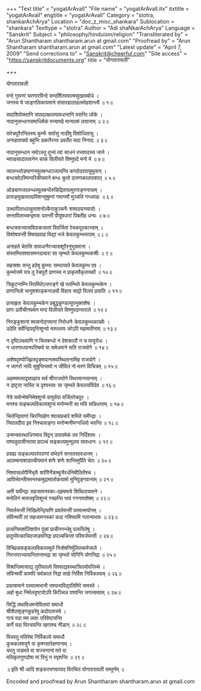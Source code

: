 +++
"Text title" = "yogatArAvalI"
"File name" = "yogatArAvalI.itx"
itxtitle = "yogatArAvalI"
engtitle = "yogatArAvalI"
Category = "stotra, shankarAchArya"
Location = "doc_z_misc_shankara"
Sublocation = "shankara"
Texttype = "stotra"
Author = "Adi shaNkarAchArya"
Language = "Sanskrit"
Subject = "philosophy/hinduism/religion"
"Transliterated by" = "Arun Shantharam shantharam.arun  at  gmail.com"
"Proofread by" = "Arun Shantharam shantharam.arun  at  gmail.com"
"Latest update" = "April 7, 2009"
"Send corrections to" = "Sanskrit@cheerful.com"
"Site access" = "https://sanskritdocuments.org"
title = "योगतारावली"

+++
  
 योगतारावली   
  
वन्दे गुरूणां चरणारविन्दे सन्दर्शितस्वात्मसुखावबोधे ।  
जनस्य ये जाङ्गलिकायमाने संसारहालाहलमोहशान्त्यै ॥ १॥  
  
सदाशिवोक्तानि सपादलक्षलयावधानानि वसन्ति लोके ।  
नादानुसन्धानसमाधिमेकं मन्यामहे मान्यतमं लयानाम् ॥ २॥  
  
सरेचपूरैरनिलस्य कुम्भैः सर्वासु नाडीषु विशोधितासु ।  
अनाहताख्यो बहुभिः प्रकारैरन्तः प्रवर्तेत सदा निनादः ॥ ३॥  
  
नादानुसन्धान नमोऽस्तु तुभ्यं त्वां साधनं तत्त्वपदस्य जाने ।  
भवत्प्रसादात्पवनेन साकं विलीयते विष्णुपदे मनो मे ॥ ४॥  
  
जालन्धरोड्याणनमूलबन्धाञ्जल्पन्ति कण्ठोदरपायुमूलान् ।  
बन्धत्रयेऽस्मिन्परिचीयमाने बन्धः कुतो दारुणकालपाशात् ॥ ५॥  
  
ओड्याणजालन्धरमूलबन्धैरुन्निद्रितायामुरगाङ्गनायाम् ।  
प्रत्यङ्मुखत्वात्प्रविशन्सुषुम्नां गमागमौ मुञ्चति गन्धवाहः ॥ ६॥  
  
उत्थापिताधारहुताशनोल्कैराकुञ्चनैः शश्वदपानवायोः ।  
सन्तापिताच्चन्द्रमसः पतन्तीं पीयूषधारां पिबतीह धन्यः ॥ ७॥  
  
बन्धत्रयाभ्यासविपाकजातां विवर्जितां रेचकपूरकाभ्याम् ।  
विशोषयन्तीं विषयप्रवाहं विद्यां भजे केवलकुम्भरूपाम् ॥ ८॥  
  
अनाहते चेतसि सावधानैरभ्यासशूरैरनुभूयमाना ।  
संस्तम्भितश्वासमनःप्रचारा सा जृम्भते केवलकुम्भकश्रीः ॥ ९॥  
  
सहस्रशः सन्तु हठेषु कुम्भाः सम्भाव्यते केवलकुम्भ एव ।  
कुम्भोत्तमे यत्र तु रेचपूरौ प्राणस्य न प्राकृतवैकृताख्यौ ॥ १०॥  
  
त्रिकूटनाम्नि स्तिमितेऽन्तरङ्गे खे स्तम्भिते केवलकुम्भकेन ।  
प्राणानिलो भानुशशाङ्कनाड्यौ विहाय सद्यो विलयं प्रयाति  ॥ ११॥  
  
प्रत्याहृतः केवलकुम्भकेन प्रबुद्धकुण्डल्युपभुक्तशेषः ।  
प्राणः प्रतीचीनपथेन मन्दं विलीयते विष्णुपदान्तराले ॥ १२॥  
  
निरङ्कुशानां श्वसनोद्गमानां निरोधनैः केवलकुम्भकाख्यैः ।  
उदेति सर्वेन्द्रियवृत्तिशून्यो मरुल्लयः कोऽपि महामतीनाम् ॥ १३॥  
  
न दृष्टिलक्ष्याणि न चित्तबन्धो न देशकालौ न च वायुरोधः ।  
न धारणाध्यानपरिश्रमो वा समेधमाने सति राजयोगे ॥ १४॥  
  
अशेषदृश्योज्झितदृङ्मयानामवस्थितानामिह राजयोगे ।  
न जागरो नापि सुषुप्तिभावो न जीवितं नो मरणं विचित्रम् ॥ १५॥  
  
अहम्ममत्वाद्व्यपहाय सर्व श्रीराजयोगे स्थिरमानसानाम् ।  
न द्रष्टृता नास्ति च दृश्यभावः सा जृम्भते केवलसंविदेव ॥ १६॥  
  
नेत्रे ययोन्मेषनिमेषशून्ये वायुर्यया वर्जितरेचपूरः ।  
मनश्च सङ्कल्पविकल्पशून्यं मनोन्मनी सा मयि सन्निधत्ताम् ॥ १७॥  
  
चित्तेन्द्रियाणां चिरनिग्रहेण श्वासप्रचारे शमिते यमीन्द्राः ।  
निवातदीपा इव निश्चलाङ्गाः मनोन्मनीमग्नधियो भवन्ति ॥ १८॥  
  
उन्मन्यवस्थाधिगमाय विद्वन् उपायमेकं तव निर्दिशामः ।  
पश्यन्नुदासीनतया प्रपञ्चं सङ्कल्पमुन्मूलय सावधानः ॥ १९॥  
  
प्रसह्य सङ्कल्पपरंपराणां संभेदने सन्ततसावधानम् ।  
आलम्बनाशादपचीयमानं शनैः शनैः शान्तिमुपैति चेतः ॥ २०॥  
  
निश्वासलोपैर्निभृतैः शरीरैर्नेत्राम्बुजैरर्धनिमीलितैश्च ।  
आविर्भवन्तीममनस्कमुद्रामालोकयामो मुनिपुङ्गवानाम् ॥ २१॥  
  
अमी यमीन्द्राः सहजामनस्का-दहंममत्वे शिथिलायमाने ।  
मनोतिगं मारुतवृत्तिशून्यं गच्छन्ति भावं गगनावशेषम् ॥ २२॥  
  
निवर्तयन्तीं निखिलेन्द्रियाणि प्रवर्तयन्तीं परमात्मयोगम् ।  
संविन्मयीं तां सहजामनस्कां कदा गमिष्यामि गतान्यभावः ॥ २३॥  
  
प्रत्यग्विमर्शातिशयेन पुंसां प्राचीनगन्धेषु पलायितेषु ।  
प्रादुर्भवेत्काचिदजाड्यनिद्रा प्रपञ्चचिन्तां परिवर्जयन्ती ॥ २४॥  
  
विच्छिन्नसङ्कल्पविकल्पमूले निःशेषनिर्मूलितकर्मजाले ।  
निरन्तराभ्यासनितान्तभद्रा सा जृम्भते योगिनि योगनिद्रा ॥ २५॥  
  
विश्रान्तिमासाद्य तुरीयतल्पे विश्वाद्यवस्थात्रितयोपरिस्थे ।  
संविन्मयीं कामपि सर्वकालं निद्रां सखे निर्विश निर्विकल्पाम् ॥ २६॥  
  
प्रकाशमाने परमात्मभानौ नश्यत्यविद्यातिमिरे समस्ते ।  
अहो बुधा निर्मलदृष्टयोऽपि किञ्चिन्न पश्यन्ति जगत्समग्रम् ॥ २७॥  
  
सिद्धिं तथाविधमनोविलयां समाधौ  
     श्रीशैलशृङ्गकुहरेषु कदोपलप्स्ये ।  
गात्रं यदा मम लताः परिवेष्टयन्ति  
     कर्णे यदा विरचयन्ति खगाश्च नीडान् ॥ २८॥  
  
विचरतु मतिरेषा निर्विकल्पे समाधौ  
     कुचकलशयुगे वा कृष्णसारेक्षणानाम् ।  
चरतु जडमते वा सज्जनानां मते वा  
     मतिकृतगुणदोषा मां विभुं न स्पृशन्ति ॥ २९॥  
  
॥ इति श्री आदि शङ्करभगवत्पाद विरचितं योगतारावली सम्पूर्णम् ॥  
  
  
Encoded and proofread by Arun Shantharam shantharam.arun at gmail.com  
  
